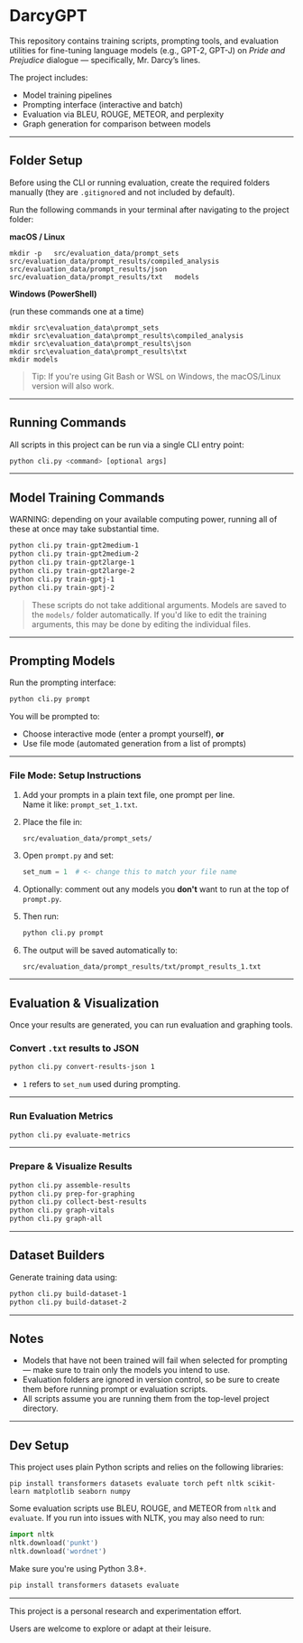 # DarcyGPT

This repository contains training scripts, prompting tools, and evaluation utilities for fine-tuning language models (e.g., GPT-2, GPT-J) on *Pride and Prejudice* dialogue — specifically, Mr. Darcy’s lines.

The project includes:

- Model training pipelines
- Prompting interface (interactive and batch)
- Evaluation via BLEU, ROUGE, METEOR, and perplexity
- Graph generation for comparison between models

---

## Folder Setup

Before using the CLI or running evaluation, create the required folders manually (they are `.gitignore`d and not included by default).

Run the following commands in your terminal after navigating to the project folder:

**macOS / Linux**

```
mkdir -p   src/evaluation_data/prompt_sets   src/evaluation_data/prompt_results/compiled_analysis   src/evaluation_data/prompt_results/json   src/evaluation_data/prompt_results/txt   models
```

**Windows (PowerShell)**

(run these commands one at a time)

```
mkdir src\evaluation_data\prompt_sets
mkdir src\evaluation_data\prompt_results\compiled_analysis
mkdir src\evaluation_data\prompt_results\json
mkdir src\evaluation_data\prompt_results\txt
mkdir models
```

> Tip: If you're using Git Bash or WSL on Windows, the macOS/Linux version will also work.

---

## Running Commands

All scripts in this project can be run via a single CLI entry point:

```bash
python cli.py <command> [optional args]
```

---

## Model Training Commands

WARNING: depending on your available computing power, running all of these at once may take substantial time.

```bash
python cli.py train-gpt2medium-1
python cli.py train-gpt2medium-2
python cli.py train-gpt2large-1
python cli.py train-gpt2large-2
python cli.py train-gptj-1
python cli.py train-gptj-2
```

> These scripts do not take additional arguments. Models are saved to the `models/` folder automatically. If you'd like to edit the training arguments, this may be done by editing the individual files.

---

## Prompting Models

Run the prompting interface:

```bash
python cli.py prompt
```

You will be prompted to:
- Choose interactive mode (enter a prompt yourself), **or**
- Use file mode (automated generation from a list of prompts)

---

### File Mode: Setup Instructions

1. Add your prompts in a plain text file, one prompt per line.  
   Name it like: `prompt_set_1.txt`.

2. Place the file in:
   ```
   src/evaluation_data/prompt_sets/
   ```

3. Open `prompt.py` and set:
   ```python
   set_num = 1  # <- change this to match your file name
   ```

4. Optionally: comment out any models you **don't** want to run at the top of `prompt.py`.

5. Then run:
   ```bash
   python cli.py prompt
   ```

6. The output will be saved automatically to:
   ```
   src/evaluation_data/prompt_results/txt/prompt_results_1.txt
   ```

---

## Evaluation & Visualization

Once your results are generated, you can run evaluation and graphing tools.

### Convert `.txt` results to JSON

```bash
python cli.py convert-results-json 1
```
- `1` refers to `set_num` used during prompting.

---

### Run Evaluation Metrics

```bash
python cli.py evaluate-metrics
```

---

### Prepare & Visualize Results

```bash
python cli.py assemble-results
python cli.py prep-for-graphing
python cli.py collect-best-results
python cli.py graph-vitals
python cli.py graph-all
```

---

## Dataset Builders

Generate training data using:

```bash
python cli.py build-dataset-1
python cli.py build-dataset-2
```

---

## Notes

- Models that have not been trained will fail when selected for prompting — make sure to train only the models you intend to use.
- Evaluation folders are ignored in version control, so be sure to create them before running prompt or evaluation scripts.
- All scripts assume you are running them from the top-level project directory.

---

## Dev Setup

This project uses plain Python scripts and relies on the following libraries:

```
pip install transformers datasets evaluate torch peft nltk scikit-learn matplotlib seaborn numpy
```

Some evaluation scripts use BLEU, ROUGE, and METEOR from `nltk` and `evaluate`.
If you run into issues with NLTK, you may also need to run:

```python
import nltk
nltk.download('punkt')
nltk.download('wordnet')
```

Make sure you're using Python 3.8+.
```bash
pip install transformers datasets evaluate
```

---

This project is a personal research and experimentation effort.

Users are welcome to explore or adapt at their leisure.
